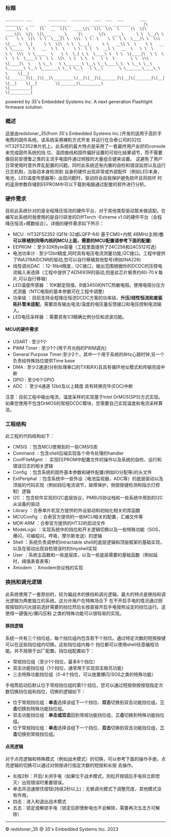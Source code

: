 ### 标题
` ________ ___       ________  ________  ___  ___  ___       ___  ________  ___  ___  _________        ________  ________      `
`|\  _____\\  \     |\   __  \|\   ____\|\  \|\  \|\  \     |\  \|\   ____\|\  \|\  \|\___   ___\     |\   __  \|\   ____\     `
`\ \  \__/\ \  \    \ \  \|\  \ \  \___|\ \  \\\  \ \  \    \ \  \ \  \___|\ \  \\\  \|___ \  \_|     \ \  \|\  \ \  \___|_    `
` \ \   __\\ \  \    \ \   __  \ \_____  \ \   __  \ \  \    \ \  \ \  \  __\ \   __  \   \ \  \       \ \  \\\  \ \_____  \   `
`  \ \  \_| \ \  \____\ \  \ \  \|____|\  \ \  \ \  \ \  \____\ \  \ \  \|\  \ \  \ \  \   \ \  \       \ \  \\\  \|____|\  \  `
`   \ \__\   \ \_______\ \__\ \__\____\_\  \ \__\ \__\ \_______\ \__\ \_______\ \__\ \__\   \ \__\       \ \_______\____\_\  \ `
`    \|__|    \|_______|\|__|\|__|\_________\|__|\|__|\|_______|\|__|\|_______|\|__|\|__|    \|__|        \|_______|\_________\`
`                                \|_________|                                                                      \|_________|`
                                                                                                                              
                                                                                                                                                                                                                        

powered by 35's Embedded Systems Inc. A next generation Flashlight firmware solution.                                                                                                                        

### 概述

这是由redstoner_35(from 35's Embedded Systems Inc.)开发的适用于高阶手电筒的固件系统。该系统采用裸机方式开发
并运行在合泰公司的32位HT32F52352单片机上。此系统的最大特点是采用了一套最终用户友好的console来完成固件系统的挡
位、温控曲线和固件偏好设置的可视化结果调节，而不需要像目前安德鲁之类的主流手电固件通过侧按的大量组合键来设置。
这避免了用户日常使用时意外弄乱配置的问题。同时此系统还有内置的自检和错误监控以及运行日志机制，当驱动本身检测到
自身的硬件出现异常或外部配件（例如LED本身，电池，LED温度传感器等）出现问题时，驱动将会自我保护避免损坏且将损坏
时的遥测参数存储到EEPROM中可以下载到电脑通过配套的软件进行分析。

### 硬件需求

目前此系统针对的是全程降压恒流的硬件平台，对于其他类型驱动暂未做适配。在编写此系统时我使用的是自行研发的DiffTorch
-Extreme v1.0的硬件平台（全程降压恒流+模数结合）。详细的硬件需求如下所示：

+ MCU : HT32F52352 (QFN-32或LQFP-64) 基于CM0+内核 48MHz主频(**也可以移植到同等内核的MCU上面，需要的MCU配置请参考下面的配置**)
+ EEPROM ：至少32KByte容量（工程里面提供了24C256和24C512可选）
+ 电池功率计 : 至少12bit精度,同时具有电压电流测量功能,I2C接口。工程中提供了INA219AIDCNR的驱动,您可以自行移植其他型号(例如INA226)
+ 线性调光DAC ：12-16bit精度，I2C接口，输出范围根据你的DCDC的压控电流输入来选择（工程中提供了AD5693R的驱动,但是此芯片极贵约60-70￥每片,可以自行移植）
+ LED温度传感器 ：10K额定阻值，B值3450的NTC热敏电阻。使用电阻分压方式测量（NTC电阻的基本参数可在工程中调整）
+ 功率级 ：目前支持全程降压恒流DCDC方案的功率级，**升压/线性恒流和直驱拓扑暂未适配**。需要具有输出电流/温度的电压量反馈接口和电压控制电流输入。
+ LED电压采样器 ：需要具有1/3精确比例分压和滤波功能。

#### MCU的硬件需求
+ USART : 至少1个
+ PWM Timer : 至少1个(用于月光档的PWM调光)
+ General Purpose Timer:至少2个，其中一个用于系统的8Hz心跳时钟,另一个负责给特殊挡位提供Time base
+ DMA : 至少2通道(分别处理串口的TX和RX)且具有循环地址模式和传输完成中断
+ GPIO : 至少6个GPIO
+ ADC ： 至少4通道 12bit及以上精度 具有转换完毕(EOC)中断

注意：目前工程中输出电流，温度采样的实现基于Intel DrMOS(SPS)方式实现。如果您使用不包含DrMOS的常规DCDC模块，您需要自己实现温度和电流采样算法。

### 工程结构

此工程的代码结构如下：

+ CMSIS ：包含MCU使用到的一些CMSIS库
+ Command ：包含shell后端实现各个命令处理的handler
+ ConfFileMgmt ： 实现EEPROM中配置文件的操作以及系统的自检、运行和错误日志的相关逻辑
+ Config ：包含系统的固件基本参数和硬件配置(例如IO分配等)的头文件
+ ExtPeriphal ：包含系统中一些外设（电池监视器，ADC等）的底层驱动以及顶层的代码实现（例如挡位电流调节，故障保护，侧按按键检测和指示灯控制）逻辑
+ I2C ：包含软件实现的I2C底层协议，PMBUS协议栈和一些系统中用到的I2C从设备的驱动
+ Library ：合泰单片机官方提供的外设驱动和初始化相关的库函数
+ MCUConfig ：合泰官方提供的一些MCU相关的配置，汇编文件等
+ MDK-ARM ：合泰官方提供的HT32的启动文件
+ ModeLogic ：实现系统中的挡位和开关逻辑切换以及一些特殊功能（SOS，爆闪，可编程闪，呼吸，摩尔斯发送）的逻辑
+ Shell ：系统负责调参的intractable shell的底层逻辑和顶层框架的基础实现，以及在驱动出现自检错误时的tinyshell实现
+ User ：系统主函数和一些底层库，以及一些底层需要的基础函数（例如延时，阈值表查表等）
+ Xmodem ：Xmodem协议栈的实现

### 换挡和调光逻辑

此系统使用了一套原创的，较为偏战术的换挡和调光逻辑。最大的特点是换挡和调光逻辑为两套独立的系统。这允许用户在特殊场合下
在不开启手电的情况通过侧按按钮的闪光提前选好需要的挡位然后长按直接开启手电按照设定的挡位运行。这使得一键强光/爆闪压制
之类的特殊功能可以很轻易的实现。

#### 换挡逻辑
    
系统一共有三个挡位组，每个挡位组内包含若干个挡位。通过特定次数的短按按键可以在这些挡位组内切换。这些挡位组内每个
挡位都可以使用shell任意编程功能。并不局限于出厂配置。挡位组配置如下：

+ 常规挡位组（至少1个挡位，最多8个挡位）
+ 双击功能挡位组（1个挡位，通常用于实现双击极亮功能）
+ 三击特殊功能挡位组（0-4个挡位，可以放置爆闪/SOS之类的特殊功能）

手电筒启动后默认位于常规挡位组的第1个挡位，您可以通过短按侧按按钮指定次数切换挡位组和挡位，切换的逻辑如下：

+ 位于常规挡位组：**单击**选择该组下一个挡位、**双击**切换到双击功能挡位组，**三击**切换到特殊功能挡位组。
+ 双击功能挡位组：**单击或双击**回到常规功能挡位组，**三击**切换到特殊功能挡位组。
+ 位于常规挡位组：**单击**选择该组下一个挡位、**双击**切换到双击功能挡位组，**三击**切换到常规挡位组。

#### 点亮逻辑

对于点亮逻辑和特殊模式（例如战术模式）的切换，可以参考下面的操作手册。点亮逻辑的切换可以通过对侧按进行指定次数的短按和长按
去操作。

+ 长按2秒：开启/关闭手电（如果位于战术模式，则松开按钮后手电将立即熄灭）出现错误时重置错误。
+ 单击并迅速按住按钮(持续2秒以上)：无极调光模式下调整亮度，其他模式没有作用。
+ 四击：进入和退出战术模式
+ 五击：锁定或解锁手电（锁定后即使断电也不会解除，需要再次五击方可解除）

----------------------------------------------------------------------------------------------------------------------------------
© redstoner_35 @ 35's Embedded Systems Inc.  2023